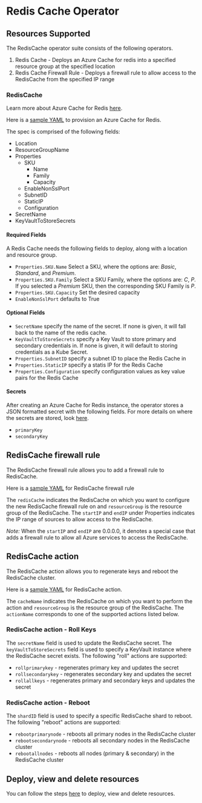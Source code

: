 # Redis Cache Operator

## Resources Supported

The RedisCache operator suite consists of the following operators.

1. Redis Cache - Deploys an Azure Cache for redis into a specified resource group at the specified location
2. Redis Cache Firewall Rule - Deploys a firewall rule to allow access to the RedisCache from the specified IP range

### RedisCache
Learn more about Azure Cache for Redis [here](https://docs.microsoft.com/en-us/azure/azure-cache-for-redis/cache-overview).

Here is a [sample YAML](/config/samples/azure_v1alpha1_rediscache.yaml) to provision an Azure Cache for Redis.

The spec is comprised of the following fields:
- Location
- ResourceGroupName
- Properties
    - SKU
        - Name
        - Family
        - Capacity
    - EnableNonSslPort
    - SubnetID
    - StaticIP
    - Configuration
- SecretName
- KeyVaultToStoreSecrets

#### Required Fields

A Redis Cache needs the following fields to deploy, along with a location and resource group.

* `Properties.SKU.Name` Select a SKU, where the options are: _Basic_, _Standard_, and _Premium_.
* `Properties.SKU.Family` Select a SKU Family, where the options are: _C_, _P_. If you selected a _Premium_ SKU, then the corresponding SKU Family is _P_.
* `Properties.SKU.Capacity` Set the desired capacity 
* `EnableNonSslPort` defaults to True

#### Optional Fields

* `SecretName` specify the name of the secret. If none is given, it will fall back to the name of the redis cache.
* `KeyVaultToStoreSecrets` specify a Key Vault to store primary and secondary credentials in. If none is given, it will default to storing credentials as a Kube Secret.
* `Properties.SubnetID` specify a subnet ID to place the Redis Cache in
* `Properties.StaticIP` specify a statis IP for the Redis Cache
* `Properties.Configuration` specify configuration values as key value pairs for the Redis Cache

#### Secrets

After creating an Azure Cache for Redis instance, the operator stores a JSON formatted secret with the following fields. For more details on where the secrets are stored, look [here](/docs/secrets.md).

* `primaryKey`
* `secondaryKey`

## RedisCache firewall rule

The RedisCache firewall rule allows you to add a firewall rule to RedisCache.

Here is a [sample YAML](https://github.com/Azure/azure-service-operator/blob/master/config/samples/azure_v1alpha1_rediscachefirewallrule.yaml) for RedisCache firewall rule

The `redisCache` indicates the RedisCache on which you want to configure the new RedisCache firewall rule on and `resourceGroup` is the resource group of the RedisCache. The `startIP` and `endIP`  under Properties indicates the IP range of sources to allow access to the RedisCache.

_Note:_ When the `startIP` and `endIP` are 0.0.0.0, it denotes a special case that adds a firewall rule to allow all Azure services to access the RedisCache.

## RedisCache action

The RedisCache action allows you to regenerate keys and reboot the RedisCache cluster.

Here is a [sample YAML](/config/samples/azure_v1alpha1_rediscacheaction.yaml) for RedisCache action.

The `cacheName` indicates the RedisCache on which you want to perform the action and `resourceGroup` is the resource group of the RedisCache. The `actionName` corresponds to one of the supported actions listed below. 

### RedisCache action - Roll Keys
The `secretName` field is used to update the RedisCache secret. The `keyVaultToStoreSecrets` field is used to specify a KeyVault instance where the RedisCache secret exists. The following "roll" actions are supported:
- `rollprimarykey` - regenerates primary key and updates the secret
- `rollsecondarykey` - regenerates secondary key and updates the secret
- `rollallkeys` - regenerates primary and secondary keys and updates the secret

### RedisCache action - Reboot
The `shardID` field is used to specify a specific RedisCache shard to reboot. The following "reboot" actions are supported:
- `rebootprimarynode` - reboots all primary nodes in the RedisCache cluster
- `rebootsecondarynode` - reboots all secondary nodes in the RedisCache cluster
- `rebootallnodes` - reboots all nodes (primary & secondary) in the RedisCache cluster

## Deploy, view and delete resources

You can follow the steps [here](/docs/howto/resourceprovision.md) to deploy, view and delete resources.

